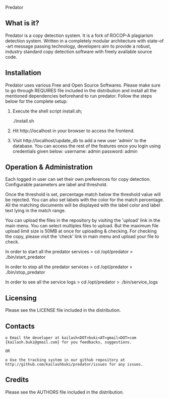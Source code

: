 Predator

What is it?
-----------

Predator is a copy detection system. It is a fork of ROCOP-A plagiarism
detection system. Written in a completely modular architecture with state-of
-art message passing technology, developers aim to provide a robust,
industry standard copy detection software with freely available source code.

Installation
------------

Predator uses various Free and Open Source Softwares. Please make sure to go
through REQUIRES file included in the distribution and install all the
mentioned dependencies beforehand to run predator. Follow the steps below
for the complete setup:

1. Execute the shell script install.sh;

    ./install.sh

2. Hit http://localhost in your browser to access the frontend.

3. Visit http://localhost/update_db to add a new user 'admin' to the database.
    You can access the rest of the features once you login using credentials given
    below:
        username: admin
        password: admin
    
Operation & Administration
--------------------------

Each logged in user can set their own preferences for copy detection.
Configurable parameters are label and threshold.

Once the threshold is set, percentage match below the threshold value will
be rejected. You can also set labels with the color for the match percentage.
All the matching documents will be displayed with the label color and label
text lying in the match range.

You can upload the files in the repository by visiting the 'upload' link in
the main menu. You can select multiples files to upload. But the maximum
file upload limit size is 50MB at once for uploading & checking. For
checking the copy, please visit the 'check' link in main menu and upload
your file to check.

In order to start all the predator services
    > cd /opt/predator
    > ./bin/start_predator
    
In order to stop all the predator services
    > cd /opt/predator
    > ./bin/stop_predator
        
In order to see all the service logs
    > cd /opt/predator
    > ./bin/service_logs


Licensing
---------

Please see the LICENSE file included in the distribution.

Contacts
--------

    o Email the developer at kailash<DOT>buki<AT>gmail<DOT>com
    {kailash.buki@gmail.com} for you feedbacks, suggestions.
    
    OR
    
    o Use the tracking system in our github repository at
    http://github.com/kailashbuki/predator/issues for any issues.
    
Credits
-------

Please see the AUTHORS file included in the distribution.

